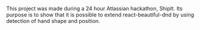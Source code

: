 This project was made during a 24 hour Atlassian hackathon, ShipIt. Its purpose is to show that it is possible to extend react-beautiful-dnd by using detection of hand shape and position.
